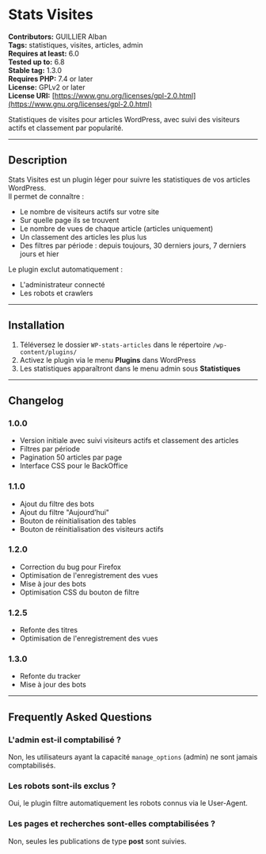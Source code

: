 # Stats Visites

**Contributors:** GUILLIER Alban  
**Tags:** statistiques, visites, articles, admin  
**Requires at least:** 6.0  
**Tested up to:** 6.8  
**Stable tag:** 1.3.0  
**Requires PHP:** 7.4 or later  
**License:** GPLv2 or later  
**License URI:** [https://www.gnu.org/licenses/gpl-2.0.html](https://www.gnu.org/licenses/gpl-2.0.html)  

Statistiques de visites pour articles WordPress, avec suivi des visiteurs actifs et classement par popularité.

---

## Description

Stats Visites est un plugin léger pour suivre les statistiques de vos articles WordPress.  
Il permet de connaître :  
- Le nombre de visiteurs actifs sur votre site  
- Sur quelle page ils se trouvent  
- Le nombre de vues de chaque article (articles uniquement)  
- Un classement des articles les plus lus  
- Des filtres par période : depuis toujours, 30 derniers jours, 7 derniers jours et hier  

Le plugin exclut automatiquement :  
- L'administrateur connecté  
- Les robots et crawlers  

---

## Installation

1. Téléversez le dossier `WP-stats-articles` dans le répertoire `/wp-content/plugins/`  
2. Activez le plugin via le menu **Plugins** dans WordPress  
3. Les statistiques apparaîtront dans le menu admin sous **Statistiques**  

---

## Changelog

### 1.0.0
- Version initiale avec suivi visiteurs actifs et classement des articles  
- Filtres par période  
- Pagination 50 articles par page  
- Interface CSS pour le BackOffice  

### 1.1.0
- Ajout du filtre des bots  
- Ajout du filtre "Aujourd’hui"  
- Bouton de réinitialisation des tables  
- Bouton de réinitialisation des visiteurs actifs

### 1.2.0
- Correction du bug pour Firefox
- Optimisation de l'enregistrement des vues
- Mise à jour des bots
- Optimisation CSS du bouton de filtre

### 1.2.5
- Refonte des titres
- Optimisation de l'enregistrement des vues

### 1.3.0
- Refonte du tracker
- Mise à jour des bots

---

## Frequently Asked Questions

### L'admin est-il comptabilisé ?
Non, les utilisateurs ayant la capacité `manage_options` (admin) ne sont jamais comptabilisés.

### Les robots sont-ils exclus ?
Oui, le plugin filtre automatiquement les robots connus via le User-Agent.

### Les pages et recherches sont-elles comptabilisées ?
Non, seules les publications de type **post** sont suivies.
